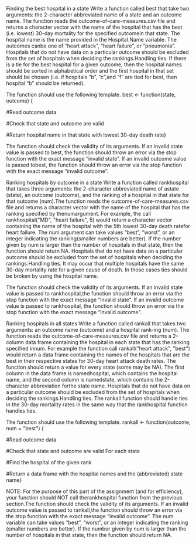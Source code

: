 Finding the best hospital in a state
Write a function called best that take two arguments:  the 2-character abbreviated name of a state and an outcome name.  The function reads the outcome-of-care-measures.csv file and returns a character vector with  the  name  of  the  hospital  that  has  the  best  (i.e.   lowest)  30-day  mortality  for  the  specified  outcomein that state.  The hospital name is the name provided in the Hospital.Name variable.  The outcomes canbe one of “heart attack”, “heart failure”, or “pneumonia”.  Hospitals that do not have data on a particular outcome should be excluded from the set of hospitals when deciding the rankings.Handling ties.  If there is a tie for the best hospital for a given outcome, then the hospital names should be sorted in alphabetical order and the first hospital in that set should be chosen (i.e.  if hospitals “b”, “c”,and “f” are tied for best, then hospital “b” should be returned).

The function should use the following template.
best <- function(state, outcome) {

#Read outcome data

#Check that state and outcome are valid

#Return hospital name in that state with lowest 30-day death rate}

The function should check the validity of its arguments. If an invalid state value is passed to best,  the function should throw an error via the stop function with the exact message “invalid state”.  If an invalid outcome value is passed tobest, the function should throw an error via the stop function with the exact message “invalid outcome”.


Ranking hospitals by outcome in a state
Write a function called rankhospital that takes three arguments:  the 2-character abbreviated name of astate (state), an outcome (outcome), and the ranking of a hospital in that state for that outcome (num).The function reads the outcome-of-care-measures.csv file and returns a character vector with the name of the hospital that has the ranking specified by thenumargument.  For example, the call rankhospital("MD", "heart failure", 5) would return a character vector containing the name of the hospital with the 5th lowest 30-day death ratefor heart failure.  The num argument can take values “best”, “worst”,  or an integer indicating the ranking(smaller numbers are better).  If the number given by num is larger than the number of hospitals in that state, then the function should return NA. Hospitals that do not have data on a particular outcome should be excluded from the set of hospitals when deciding the rankings.Handling ties.  It may occur that multiple hospitals have the same 30-day mortality rate for a given cause of death.  In those cases ties should be broken by using the hospital name.

The function should check the validity of its arguments.  If an invalid state value is passed to rankhospital,the function should throw an error via the stop function with the exact message “invalid state”.  If an invalid outcome value is passed to rankhospital, the function should throw an error via the stop function with the exact message “invalid outcome”.



Ranking hospitals in all states
Write a function called rankall that takes two arguments: an outcome name (outcome) and a hospital rank-ing (num).  The function reads the outcome-of-care-measures.csv file and returns a 2-column data frame containing the hospital in each state that has the ranking specified innum.  For example the function call rankall("heart attack", "best") would return a data frame containing the names of the hospitals that are the best in their respective states for 30-day heart attack death rates.  The function should return a value for every state (some may be NA). The first column in the data frame is namedhospital, which contains the hospital name, and the second column is namedstate, which contains the 2-character abbreviation forthe state name.  Hospitals that do not have data on a particular outcome should be excluded from the set of hospitals when deciding the rankings.Handling ties.  The rankall function should handle ties in the 30-day mortality rates in the same way that the rankhospital function handles ties. 

The function should use the following template.
rankall <- function(outcome, num = "best") {

#Read outcome data

#Check that state and outcome are valid For each state

#Find the hospital of the given rank

#Return a data frame with the hospital names and the (abbreviated) state name}
  
NOTE: For the purpose of this part of the assignment (and for efficiency), your function should NOT call therankhospital function from the previous section.The function should check the validity of its arguments.  If an invalid outcome value is passed to rankall,the function should throw an error via the stop function with the exact message “invalid outcome”.  The num variable can take values “best”, “worst”, or an integer indicating the ranking (smaller numbers are better). If the number given by num is larger than the number of hospitals in that state, then the function should return NA.
